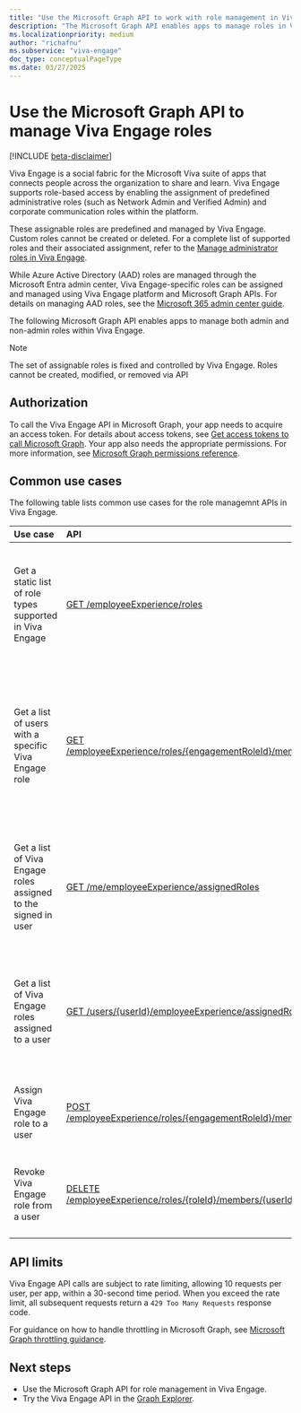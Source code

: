 ```yaml
---
title: "Use the Microsoft Graph API to work with role management in Viva Engage"
description: "The Microsoft Graph API enables apps to manage roles in Viva Engage."
ms.localizationpriority: medium
author: "richafnu"
ms.subservice: "viva-engage"
doc_type: conceptualPageType
ms.date: 03/27/2025
---
```


# Use the Microsoft Graph API to manage Viva Engage roles

[!INCLUDE [beta-disclaimer](../../includes/beta-disclaimer.md)]

 Viva Engage is a social fabric for the Microsoft Viva suite of apps that connects people across the organization to share and learn. Viva Engage supports role-based access by enabling the assignment of predefined administrative roles (such as Network Admin and Verified Admin) and corporate communication roles within the platform.

These assignable roles are predefined and managed by Viva Engage. Custom roles cannot be created or deleted. For a complete list of supported roles and their associated assignment, refer to the [Manage administrator roles in Viva Engage](https://learn.microsoft.com/en-us/viva/engage/eac-key-admin-roles-permissions).

While Azure Active Directory (AAD) roles are managed through the Microsoft Entra admin center, Viva Engage-specific roles can be assigned and managed using Viva Engage platform and Microsoft Graph APIs. For details on managing AAD roles, see the [Microsoft 365 admin center guide](https://learn.microsoft.com/en-us/microsoft-365/admin/add-users/assign-admin-roles?view=o365-worldwide).

 The following Microsoft Graph API enables apps to manage both admin and non-admin roles within Viva Engage.

> [!NOTE]
> The set of assignable roles is fixed and controlled by Viva Engage. Roles cannot be created, modified, or removed via API

## Authorization

To call the Viva Engage API in Microsoft Graph, your app needs to acquire an access token. For details about access tokens, see [Get access tokens to call Microsoft Graph](/graph/auth/). Your app also needs the appropriate permissions. For more information, see [Microsoft Graph permissions reference](/graph/permissions-reference).

## Common use cases

The following table lists common use cases for the role managemnt APIs in Viva Engage.

| Use case | API | Notes |
|:-----------|:--------|:--------|
| Get a static list of role types supported in Viva Engage | [GET /employeeExperience/roles](../api/employeeexperience-list-roles.md) | If successful, this method returns a `200 OK` response code and a list of roles in the response body. |
| Get a list of users with a specific Viva Engage role | [GET /employeeExperience/roles/{engagementRoleId}/members](../api/engagementrole-list-members.md) | If successful, this method returns a `200 OK` response code and a list of engagement role members in the response body. |
| Get a list of  Viva Engage roles assigned to the signed in user | [GET /me/employeeExperience/assignedRoles](../api/employeeexperienceuser-list-assignedroles.md) | If successful, this method returns a `200 OK` response code and a list of roles object in the response body. |
| Get a list of Viva Engage roles assigned to a user  | [GET /users/{userId}/employeeExperience/assignedRoles](../api/employeeexperienceuser-list-assignedroles.md) | If successful, this method returns a `200 OK` response code and a list of roles object in the response body. |
| Assign Viva Engage role to a user | [POST /employeeExperience/roles/{engagementRoleId}/members](../api/engagementrole-post-members.md) | If successful, this method returns a `201 Created response` code.|
| Revoke Viva Engage role from a user | [DELETE /employeeExperience/roles/{roleId}/members/{userId}](../api/engagementrole-delete-members.md) | If successful, this method returns a `204 No content response` code.|

## API limits

Viva Engage API calls are subject to rate limiting, allowing 10 requests per user, per app, within a 30-second time period. When you exceed the rate limit, all subsequent requests return a `429 Too Many Requests` response code. 

For guidance on how to handle throttling in Microsoft Graph, see [Microsoft Graph throttling guidance](/graph/throttling).

## Next steps

- Use the Microsoft Graph API for role management in Viva Engage.
- Try the Viva Engage API in the [Graph Explorer](https://developer.microsoft.com/graph/graph-explorer).

